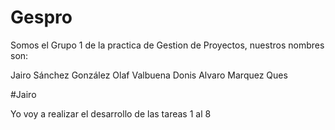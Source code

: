 # Gespro
Somos el Grupo 1 de la practica de Gestion de Proyectos, nuestros nombres son:

Jairo Sánchez González
Olaf Valbuena Donis
Alvaro Marquez Ques

#Jairo

Yo voy a realizar el desarrollo de las tareas 1 al 8 
